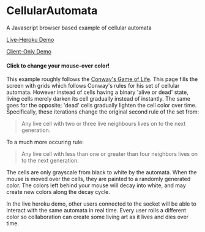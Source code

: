 # CellularAutomata
A Javascript browser based example of cellular automata

[Live-Heroku Demo](https://cellularautomata.herokuapp.com/)

[Client-Only Demo](https://people.rit.edu/dxl1720/ComputationalAesthetics/conwayMod.html)

#### Click to change your mouse-over color!

This example roughly follows the [Conway's Game of Life](https://en.wikipedia.org/wiki/Conway%27s_Game_of_Life). This page fills the screen with grids which follows Conway's rules for his set of cellular automata. However instead of cells having a binary 'alive or dead' state, living cells merely darken its cell gradually instead of instantly. The same goes for the opposite; 'dead' cells gradually lighten the cell color over time. Specifically, these iterations change the original second rule of the set from:

> Any live cell with two or three live neighbours lives on to the next generation.

To a much more occuring rule:

> Any live cell with less than one or greater than four neighbors lives on to the next generation.

The cells are only grayscale from black to white by the automata. When the mouse is moved over the cells, they are painted to a randomly generated color. The colors left behind your mouse will decay into white, and may create new colors along the decay cycle.

In the live heroku demo, other users connected to the socket will be able to interact with the same automata in real time. Every user rolls a different color so collaboration can create some living art as it lives and dies over time.
